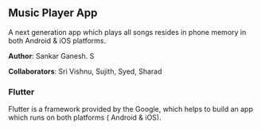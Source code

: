 ## Music Player App

A next generation app which plays all songs resides in phone memory in both Android & iOS platforms.

**Author**: Sankar Ganesh. S

**Collaborators**: Sri Vishnu, Sujith, Syed, Sharad 

### Flutter

Flutter is a framework provided by the Google, which helps to build an app which runs on both platforms ( Android & iOS).




